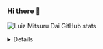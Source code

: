 ### Hi there 👋
![Luiz Mitsuru Dai GitHub stats](https://github-readme-stats.vercel.app/api?username=Luiz326&show_icons=true&theme=merko)
<Details>
  <a href="https://www.linkedin.com/in/luiz-mitsuru-dai-front-end/" target="_blank"><img align="center" src="https://cdn.jsdelivr.net/npm/simple-icons@3.0.1/icons/linkedin.svg" alt="Luiz Mitsuru Dai" height="40" width="40" /></a>
  
  
 
    <br>
  
  
  </Details>

  

<!--
**Luiz326/Luiz326** is a ✨ _special_ ✨ repository because its `README.md` (this file) appears on your GitHub profile.

Here are some ideas to get you started:

- 🔭 I’m currently working on ...
- 🌱 I’m currently learning ...
- 👯 I’m looking to collaborate on ...
- 🤔 I’m looking for help with ...
- 💬 Ask me about ...
- 📫 How to reach me: ...
- 😄 Pronouns: ...
- ⚡ Fun fact: ...
-->
